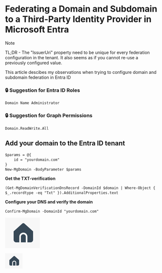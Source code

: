 # Federating a Domain and Subdomain to a Third-Party Identity Provider in Microsoft Entra

> [!NOTE]
> TL;DR - The "IssuerUri" property need to be unique for every federation configuration in the tenant. It also seems as if you cannot re-use a previously configured value.

This article descibes my observations when trying to configure domain and subdomain federation in Entra ID

### :lock: Suggestion for Entra ID Roles
`Domain Name Administrator`

### :lock: Suggestion for Graph Permissions
`Domain.ReadWrite.All`



## Add your domain to the Entra ID tenant

```
$params = @{
    id = "yourdomain.com"
}
New-MgDomain -BodyParameter $params
```
**Get the TXT-verification**
```
(Get-MgDomainVerificationDnsRecord -DomainId $domain | Where-Object { $_.recordtype -eq "Txt" }).AdditionalProperties.text
```
**Configure your DNS and verify the domain**
```
Confirm-MgDomain -DomainId "yourdomain.com"
```
![alt text](images/CS_2024-07-05_2140@2x.png)

<img src="images/CS_2024-07-05_2140@2x.png" width="57" height="50" >